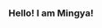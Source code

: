 ### Hello! I am Mingya!



<!--
**mhuang233/mhuang233** is a ✨ _special_ ✨ repository because its `README.md` (this file) appears on your GitHub profile.
I am a PhD student in Quantitative Methods advised by [Dr. David Kaplan](https://edpsych.education.wisc.edu/fac-staff/kaplan-david/) in the department of Educational Psychology at University of Wisconsin - Madison. Meanwhile, I also have an MS in Statistics working with [Dr. Sameer Deshpande](https://skdeshpande91.github.io/). 
I am pursuing research in Bayesian statistics, machine learning, and causal inference. Currently, my work focuses on Bayesian nonparametrics and its application in large scale clustered data. 
Prior to joining UW-Madison, I graduated with an MS in Quantitative Methods under the supervision of [Dr. Carolyn Anderson](https://stat.illinois.edu/directory/profile/cja) at Uinversity of Illinois Urbana-Champaign (2019). My CV and contact details can be found on my [website](https://mhuang233.com/).
Here are some ideas to get you started:

- 🔭 I’m currently working on ...
- 🌱 I’m currently learning ...
- 👯 I’m looking to collaborate on ...
- 🤔 I’m looking for help with ...
- 💬 Ask me about ...
- 📫 How to reach me: ...
- 😄 Pronouns: ...
- ⚡ Fun fact: ...
-->
